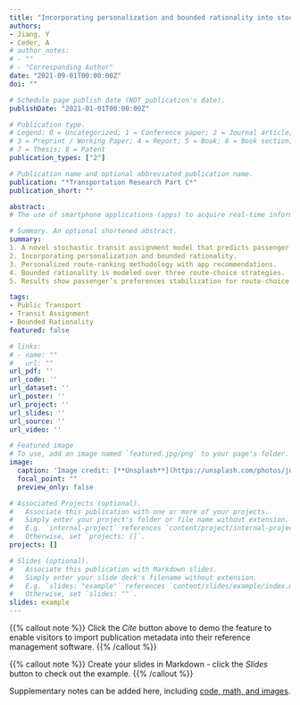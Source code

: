 ```yaml
---
title: "Incorporating personalization and bounded rationality into stochastic transit assignment model"
authors:
- Jiang, Y
- Ceder, A
# author_notes:
# - ""
# - "Corresponding Author"
date: "2021-09-01T00:00:00Z"
doi: ""

# Schedule page publish date (NOT publication's date).
publishDate: "2021-01-01T00:00:00Z"

# Publication type.
# Legend: 0 = Uncategorized; 1 = Conference paper; 2 = Journal article;
# 3 = Preprint / Working Paper; 4 = Report; 5 = Book; 6 = Book section;
# 7 = Thesis; 8 = Patent
publication_types: ["2"]

# Publication name and optional abbreviated publication name.
publication: "*Transportation Research Part C*"
publication_short: ""

abstract: 
# The use of smartphone applications (apps) to acquire real-time information for trip planning has become and progressively continues becoming a more instinctive behavior among public transport (PT) users. Thus, it becomes an integral part of the design and management of PT systems, but corresponding transit assignment models for improving the prediction of passenger ridership have yet to be developed. This work proposes a novel stochastic transit assignment model that predicts passenger ridership. Two new features are incorporated into a transit assignment model, namely, personalization and bounded rationality. Personalization refers to a personalized route-ranking methodology so that the app recommends paths with respect to a traveler’s preference considering various PT attributes. Bounded rationality is modeled over three route-choice strategies representing different levels of cognitive effort exercised by a traveler in selecting a path from the set of paths recommended by the app. The transit assignment model is formulated as a fixed-point problem. Because the mapping function of the fixed-point formulation is not necessarily continuous, the model constructs an approximated fixed point existing under certain measures of discontinuity. The method of successive averages (MSA) is applied to solve the problem. Numerical studies are conducted to demonstrate the properties of the new transit assignment model, the effect of demand on the path choice probability, and the effect of passengers’ heterogeneity on the convergence of the algorithm. The results reveal that, with a personalized path recommendation, passenger’s preferences could stabilize the differences of path choice probability when adopting route-choice strategies relying on the path order. In addition, although the MSA may not always converge and oscillate, the fluctuation is below the derived measure of discontinuity, indicating that an approximated fixed point can be found.

# Summary. An optional shortened abstract.
summary: 
1. A novel stochastic transit assignment model that predicts passenger ridership.
2. Incorporating personalization and bounded rationality.
3. Personalized route-ranking methodology with app recommendations.
4. Bounded rationality is modeled over three route-choice strategies.
5. Results show passenger’s preferences stabilization for route-choice strategies.

tags:
- Public Transport
- Transit Assignment
- Bounded Rationality
featured: false

# links:
# - name: ""
#   url: ""
url_pdf: ''
url_code: ''
url_dataset: ''
url_poster: ''
url_project: ''
url_slides: ''
url_source: ''
url_video: ''

# Featured image
# To use, add an image named `featured.jpg/png` to your page's folder. 
image:
  caption: 'Image credit: [**Unsplash**](https://unsplash.com/photos/jdD8gXaTZsc)'
  focal_point: ""
  preview_only: false

# Associated Projects (optional).
#   Associate this publication with one or more of your projects.
#   Simply enter your project's folder or file name without extension.
#   E.g. `internal-project` references `content/project/internal-project/index.md`.
#   Otherwise, set `projects: []`.
projects: []

# Slides (optional).
#   Associate this publication with Markdown slides.
#   Simply enter your slide deck's filename without extension.
#   E.g. `slides: "example"` references `content/slides/example/index.md`.
#   Otherwise, set `slides: ""`.
slides: example
---
```


{{% callout note %}}
Click the *Cite* button above to demo the feature to enable visitors to import publication metadata into their reference management software.
{{% /callout %}}

{{% callout note %}}
Create your slides in Markdown - click the *Slides* button to check out the example.
{{% /callout %}}

Supplementary notes can be added here, including [code, math, and images](https://wowchemy.com/docs/writing-markdown-latex/).
